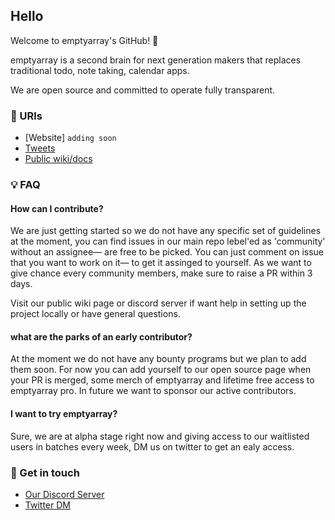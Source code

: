 ## Hello

Welcome to emptyarray's GitHub! 👋

emptyarray is a second brain for next generation makers that replaces traditional todo, note taking, calendar apps.

We are open source and committed to operate fully transparent.

### 🔗 URls

- [Website]  `adding soon`
- [Tweets](https://x.com/emptyarrayai)
- [Public wiki/docs](https://emptyarray.notion.site/)



### 💡 FAQ

#### How can I contribute?

We are just getting started so we do not have any specific set of guidelines at the moment, you can find issues in our main repo lebel'ed as 'community'  without an assignee— are free to be picked. You can just comment on issue that you want to work on it—  to get it assinged to yourself. As we want to give chance every community members, make sure to raise a PR within 3 days.

Visit our public wiki page or discord server if want help in setting up the project locally or have general questions.

#### what are the parks of an early contributor?

At the moment we do not have any bounty programs but we plan to add them soon. For now you can add yourself to our open source page when your PR is merged, some merch of emptyarray and lifetime free access to emptyarray pro. In future we want to sponsor our active contributors.

#### I want to try emptyarray?
Sure, we are at alpha stage right now and giving access to our waitlisted users in batches every week, DM us on twitter to get an ealy access.

 
### 💬 Get in touch

- [Our Discord Server](https://discord.gg/sugJGckV86)
- [Twitter DM](https://x.com/emptyarrayai)
